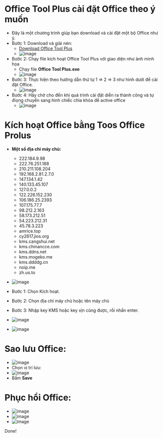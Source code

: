 # Office Tool Plus cài đặt Office theo ý muốn
- Đây là một chương trình giúp bạn download và cài đặt một bộ Office như ý.
- Bước 1: Download và giải nén:
  - [Download Office Tool Plus](https://otp.landian.vip/en-us/download.html#google_vignette)
  - ![image](https://github.com/user-attachments/assets/21764d49-7527-49f9-8665-782a9c32d742)
- Bước 2: Chạy file kích hoạt Office Tool Plus với giao diện như ảnh minh họa
  - Chạy file **Office Tool Plus.exe**
  - ![image](https://github.com/user-attachments/assets/417e5903-3942-4260-a10c-4421de7190fd)
- Bước 3: Thực hiện theo hướng dẫn thứ tự 1 ⇒ 2 ⇒ 3 như hình dưới để cài đặt Office. 
  - ![image](https://github.com/user-attachments/assets/58bb4a1d-802f-47bf-ac6f-f7002c2521cc)
- Bước 4: Hãy chờ cho đến khi quá trình cài đặt diễn ra thành công và tự điọng chuyển sang hình chiếc chìa khóa để active office
  - ![image](https://github.com/user-attachments/assets/9ed38384-d9f3-448f-8a6f-ab8e51e39f8e)

# Kích hoạt Office bằng Toos Office Prolus

- **Một số địa chỉ máy chủ:**
  -  222.184.9.98
  -  222.76.251.188
  -  210.211.108.204
  -  192.168.2.81.2.7.0
  -  147.134.1.42
  -  140.133.45.107
  -  127.0.0.2
  -  122.226.152.230
  -  106.186.25.2393
  -  107.175.77.7
  -  98.212.2.163
  -  58.173.212.51
  -  54.223.212.31
  -  45.78.3.223
  -  amrice.top
  -  cy2617.jios.org
  -  kms.cangshui.net
  -  kms.chinancce.com
  -  kms.ddns.net
  -  kms.mogeko.me
  -  kms.ddddg.cn
  -  noip.me
  -  zh.us.to

- ![image](https://github.com/user-attachments/assets/1587ad4c-bd38-4d01-9060-af9f9a1d83de)
- Bước 1: Chọn Kích hoạt.
- Bước 2: Chọn địa chỉ máy chủ hoặc tên máy chủ
- Bước 3: Nhập key KMS hoặc key xịn cũng được, rồi nhấn enter.
- ![image](https://github.com/user-attachments/assets/07adfe24-a187-4503-84a0-b6e0b4229da6)
- ![image](https://github.com/user-attachments/assets/9b8228fd-9d54-4ef3-8314-e207cf5bee15)

# Sao lưu Office:

- ![image](https://github.com/user-attachments/assets/a52be1c0-ab35-49c8-acbb-b335b07cd128)
- Chọn vị trí lưu:
- ![image](https://github.com/user-attachments/assets/430577f9-12a8-49c6-b7b8-01e34bf25c25)
- Bấm **Save**

# Phục hổi Office:

- ![image](https://github.com/user-attachments/assets/99cb2e05-7060-4de0-bf44-6faa637e0157)
- ![image](https://github.com/user-attachments/assets/7564ecdd-1a0b-4322-881b-ef195e3d69df)
- ![image](https://github.com/user-attachments/assets/61f58219-6cb7-4da8-9801-e03985cb12c8)

Done!
